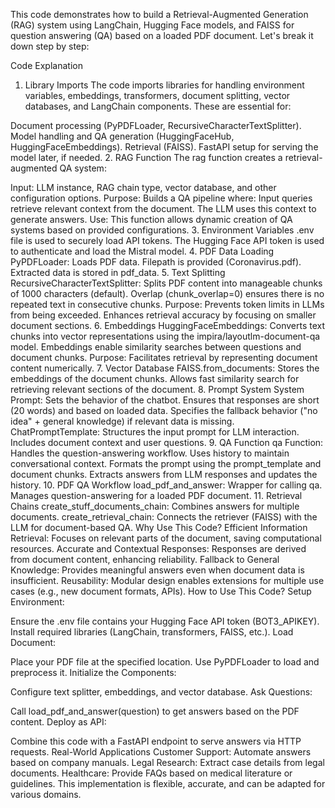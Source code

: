 This code demonstrates how to build a Retrieval-Augmented Generation (RAG) system using LangChain, Hugging Face models, and FAISS for question answering (QA) based on a loaded PDF document. Let's break it down step by step:

Code Explanation
1. Library Imports
The code imports libraries for handling environment variables, embeddings, transformers, document splitting, vector databases, and LangChain components. These are essential for:

Document processing (PyPDFLoader, RecursiveCharacterTextSplitter).
Model handling and QA generation (HuggingFaceHub, HuggingFaceEmbeddings).
Retrieval (FAISS).
FastAPI setup for serving the model later, if needed.
2. RAG Function
The rag function creates a retrieval-augmented QA system:

Input: LLM instance, RAG chain type, vector database, and other configuration options.
Purpose: Builds a QA pipeline where:
Input queries retrieve relevant context from the document.
The LLM uses this context to generate answers.
Use: This function allows dynamic creation of QA systems based on provided configurations.
3. Environment Variables
.env file is used to securely load API tokens.
The Hugging Face API token is used to authenticate and load the Mistral model.
4. PDF Data Loading
PyPDFLoader: Loads PDF data.
Filepath is provided (Coronavirus.pdf).
Extracted data is stored in pdf_data.
5. Text Splitting
RecursiveCharacterTextSplitter:
Splits PDF content into manageable chunks of 1000 characters (default).
Overlap (chunk_overlap=0) ensures there is no repeated text in consecutive chunks.
Purpose:
Prevents token limits in LLMs from being exceeded.
Enhances retrieval accuracy by focusing on smaller document sections.
6. Embeddings
HuggingFaceEmbeddings:
Converts text chunks into vector representations using the impira/layoutlm-document-qa model.
Embeddings enable similarity searches between questions and document chunks.
Purpose: Facilitates retrieval by representing document content numerically.
7. Vector Database
FAISS.from_documents:
Stores the embeddings of the document chunks.
Allows fast similarity search for retrieving relevant sections of the document.
8. Prompt System
System Prompt:
Sets the behavior of the chatbot.
Ensures that responses are short (20 words) and based on loaded data.
Specifies the fallback behavior ("no idea" + general knowledge) if relevant data is missing.
ChatPromptTemplate:
Structures the input prompt for LLM interaction.
Includes document context and user questions.
9. QA Function
qa Function:
Handles the question-answering workflow.
Uses history to maintain conversational context.
Formats the prompt using the prompt_template and document chunks.
Extracts answers from LLM responses and updates the history.
10. PDF QA Workflow
load_pdf_and_answer:
Wrapper for calling qa.
Manages question-answering for a loaded PDF document.
11. Retrieval Chains
create_stuff_documents_chain:
Combines answers for multiple documents.
create_retrieval_chain:
Connects the retriever (FAISS) with the LLM for document-based QA.
Why Use This Code?
Efficient Information Retrieval:
Focuses on relevant parts of the document, saving computational resources.
Accurate and Contextual Responses:
Responses are derived from document content, enhancing reliability.
Fallback to General Knowledge:
Provides meaningful answers even when document data is insufficient.
Reusability:
Modular design enables extensions for multiple use cases (e.g., new document formats, APIs).
How to Use This Code?
Setup Environment:

Ensure the .env file contains your Hugging Face API token (BOT3_APIKEY).
Install required libraries (LangChain, transformers, FAISS, etc.).
Load Document:

Place your PDF file at the specified location.
Use PyPDFLoader to load and preprocess it.
Initialize the Components:

Configure text splitter, embeddings, and vector database.
Ask Questions:

Call load_pdf_and_answer(question) to get answers based on the PDF content.
Deploy as API:

Combine this code with a FastAPI endpoint to serve answers via HTTP requests.
Real-World Applications
Customer Support: Automate answers based on company manuals.
Legal Research: Extract case details from legal documents.
Healthcare: Provide FAQs based on medical literature or guidelines.
This implementation is flexible, accurate, and can be adapted for various domains.
